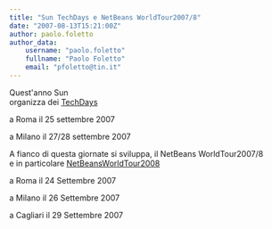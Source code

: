 ```yaml
---
title: "Sun TechDays e NetBeans WorldTour2007/8"
date: "2007-08-13T15:21:00Z"
author: paolo.foletto
author_data:
    username: "paolo.foletto"
    fullname: "Paolo Foletto"
    email: "pfoletto@tin.it"
---
```


Quest'anno Sun\
organizza dei [TechDays](http://developers.sun.com/events/techdays/)

a Roma il 25 settembre 2007

a Milano il 27/28 settembre 2007

A fianco di questa giornate si sviluppa, il NetBeans WorldTour2007/8\
e in particolare
[NetBeansWorldTour2008](http://wiki.netbeans.org/wiki/view/NetBeansWorldTour2008)

a Roma il 24 Settembre 2007

a Milano il 26 Settembre 2007

a Cagliari il 29 Settembre 2007
